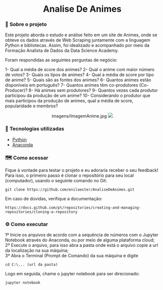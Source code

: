 <h1 align="center"> Analise De Animes </h1>

### 📌 <strong>Sobre o projeto</strong>

Este projeto aborda o estudo e análise feito em um site de Animes, onde se obteve os dados através de Web Scraping juntamente com a linguagem Python e bibliotecas. Assim, foi idealizado e acompanhado por meio da Formação Analista de Dados da Data Science Academy. 

Foram respondidas as seguintes perguntas de negócio:

1- Qual a média de score dos animes?
2- Qual o anime com maior número de votos?
3- Quais os tipos de animes?
4- Qual a média de score por tipo de anime?
5- Quais são as fontes dos animes?
6- Quantos animes estão disponíveis em português?
7- Quantos animes têm co-produtores (Co-Producer)?
8- Há animes sem produtores?
9- Quantos vezes cada produtor participou da produção de um anime?
10- Considerando o produtor que mais participou da produção de animes, qual a média de score, popularidade e membros?

<p align="center">
imagens/ImagemAnime.jpg
  <img src="https://github.com/jaquelinesindie/AnaliseDeAnimes/blob/main/imagens/ImagemAnime.jpg">
</p>

### 🚀 <strong>Tecnologias utilizadas </strong>


- [Python](https://www.python.org/)
- [Anaconda](https://www.anaconda.com/)

### 🗺️ <strong>Como acessar</strong>

Fique à vontade para testar o projeto e eu adoraria receber o seu feedback!
Para isso, o primeiro passo é clonar o repositório para seu local (computador), usando o seguinte comando no Git:

```shell
git clone https://github.com/enilaester/AnaliseDeAnimes.git
```

Em caso de dúvidas, verifique a documentação:
```shell
https://docs.github.com/pt/repositories/creating-and-managing-repositories/cloning-a-repository
```

### :gear: <strong>Como executar</strong>

1º Inicie os arquivos de acordo com a sequência de números com o Jupyter Notebook através do Anaconda, ou por meio de alguma plataforma cloud; <br/>
2º Execute o arquivo, para isso abra a pasta onde está o arquivo copie a url da localização na sua máquina; <br/>
3º Abra o Terminal (Prompt de Comando) da sua máquina e digite 

```shell
cd C:\... (url da pasta)
```

Logo em seguida, chame o jupyter notebook para ser direcionado:

```shell
jupyter notebook
```
